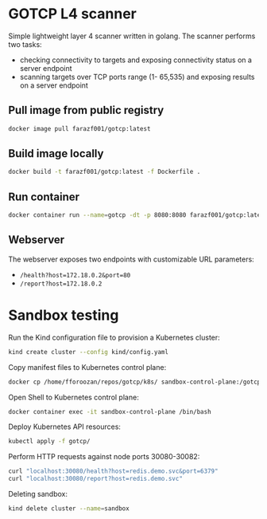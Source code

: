 # GOTCP L4 scanner
Simple lightweight layer 4 scanner written in golang. The scanner performs two tasks:
* checking connectivity to targets and exposing connectivity status on a server endpoint
* scanning targets over TCP ports range (1- 65,535) and exposing results on a server endpoint
## Pull image from public registry
```sh
docker image pull farazf001/gotcp:latest
```
## Build image locally
```sh
docker build -t farazf001/gotcp:latest -f Dockerfile .
```
## Run container
```sh
docker container run --name=gotcp -dt -p 8080:8080 farazf001/gotcp:latest
```
## Webserver
The webserver exposes two endpoints with customizable URL parameters:
* ```/health?host=172.18.0.2&port=80```
* ```/report?host=172.18.0.2```
# Sandbox testing
Run the Kind configuration file to provision a Kubernetes cluster:
```sh
kind create cluster --config kind/config.yaml
```
Copy manifest files to Kubernetes control plane:
```sh
docker cp /home/fforoozan/repos/gotcp/k8s/ sandbox-control-plane:/gotcp/
```
Open Shell to Kubernetes control plane:
```sh
docker container exec -it sandbox-control-plane /bin/bash
```
Deploy Kubernetes API resources:
```sh
kubectl apply -f gotcp/
```
Perform HTTP requests against node ports 30080-30082:
```sh
curl "localhost:30080/health?host=redis.demo.svc&port=6379"
curl "localhost:30080/report?host=redis.demo.svc"
```
Deleting sandbox:
```sh
kind delete cluster --name=sandbox
```